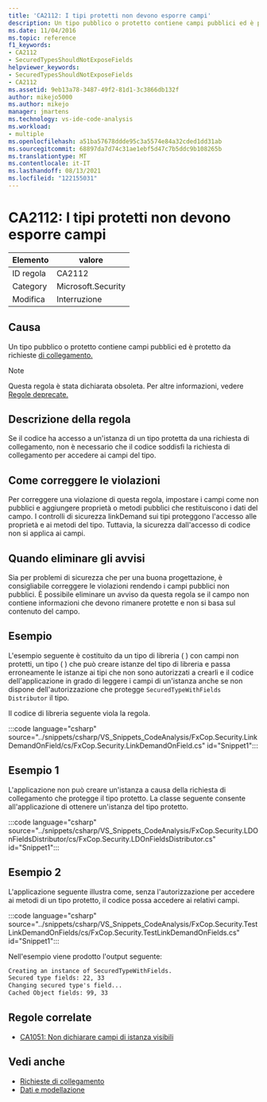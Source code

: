 ```yaml
---
title: 'CA2112: I tipi protetti non devono esporre campi'
description: Un tipo pubblico o protetto contiene campi pubblici ed è protetto da un LinkDemand.
ms.date: 11/04/2016
ms.topic: reference
f1_keywords:
- CA2112
- SecuredTypesShouldNotExposeFields
helpviewer_keywords:
- SecuredTypesShouldNotExposeFields
- CA2112
ms.assetid: 9eb13a78-3487-49f2-81d1-3c3866db132f
author: mikejo5000
ms.author: mikejo
manager: jmartens
ms.technology: vs-ide-code-analysis
ms.workload:
- multiple
ms.openlocfilehash: a51ba57678ddde95c3a5574e84a32cded1dd31ab
ms.sourcegitcommit: 68897da7d74c31ae1ebf5d47c7b5ddc9b108265b
ms.translationtype: MT
ms.contentlocale: it-IT
ms.lasthandoff: 08/13/2021
ms.locfileid: "122155031"
---
```

# <a name="ca2112-secured-types-should-not-expose-fields"></a>CA2112: I tipi protetti non devono esporre campi

|Elemento|valore|
|-|-|
|ID regola|CA2112|
|Category|Microsoft.Security|
|Modifica|Interruzione|

## <a name="cause"></a>Causa
Un tipo pubblico o protetto contiene campi pubblici ed è protetto da richieste [di collegamento.](/dotnet/framework/misc/link-demands)

> [!NOTE]
> Questa regola è stata dichiarata obsoleta. Per altre informazioni, vedere [Regole deprecate.](fxcop-unported-deprecated-rules.md)

## <a name="rule-description"></a>Descrizione della regola
Se il codice ha accesso a un'istanza di un tipo protetta da una richiesta di collegamento, non è necessario che il codice soddisfi la richiesta di collegamento per accedere ai campi del tipo.

## <a name="how-to-fix-violations"></a>Come correggere le violazioni
Per correggere una violazione di questa regola, impostare i campi come non pubblici e aggiungere proprietà o metodi pubblici che restituiscono i dati del campo. I controlli di sicurezza linkDemand sui tipi proteggono l'accesso alle proprietà e ai metodi del tipo. Tuttavia, la sicurezza dall'accesso di codice non si applica ai campi.

## <a name="when-to-suppress-warnings"></a>Quando eliminare gli avvisi
Sia per problemi di sicurezza che per una buona progettazione, è consigliabile correggere le violazioni rendendo i campi pubblici non pubblici. È possibile eliminare un avviso da questa regola se il campo non contiene informazioni che devono rimanere protette e non si basa sul contenuto del campo.

## <a name="example"></a>Esempio
L'esempio seguente è costituito da un tipo di libreria ( ) con campi non protetti, un tipo ( ) che può creare istanze del tipo di libreria e passa erroneamente le istanze ai tipi che non sono autorizzati a crearli e il codice dell'applicazione in grado di leggere i campi di un'istanza anche se non dispone dell'autorizzazione che protegge `SecuredTypeWithFields` `Distributor` il tipo.

Il codice di libreria seguente viola la regola.

:::code language="csharp" source="../snippets/csharp/VS_Snippets_CodeAnalysis/FxCop.Security.LinkDemandOnField/cs/FxCop.Security.LinkDemandOnField.cs" id="Snippet1":::

## <a name="example-1"></a>Esempio 1
L'applicazione non può creare un'istanza a causa della richiesta di collegamento che protegge il tipo protetto. La classe seguente consente all'applicazione di ottenere un'istanza del tipo protetto.

:::code language="csharp" source="../snippets/csharp/VS_Snippets_CodeAnalysis/FxCop.Security.LDOnFieldsDistributor/cs/FxCop.Security.LDOnFieldsDistributor.cs" id="Snippet1":::

## <a name="example-2"></a>Esempio 2
L'applicazione seguente illustra come, senza l'autorizzazione per accedere ai metodi di un tipo protetto, il codice possa accedere ai relativi campi.

:::code language="csharp" source="../snippets/csharp/VS_Snippets_CodeAnalysis/FxCop.Security.TestLinkDemandOnFields/cs/FxCop.Security.TestLinkDemandOnFields.cs" id="Snippet1":::

Nell'esempio viene prodotto l'output seguente:

```txt
Creating an instance of SecuredTypeWithFields.
Secured type fields: 22, 33
Changing secured type's field...
Cached Object fields: 99, 33
```

## <a name="related-rules"></a>Regole correlate

- [CA1051: Non dichiarare campi di istanza visibili](/dotnet/fundamentals/code-analysis/quality-rules/ca1051)

## <a name="see-also"></a>Vedi anche

- [Richieste di collegamento](/dotnet/framework/misc/link-demands)
- [Dati e modellazione](/dotnet/framework/data/index)

